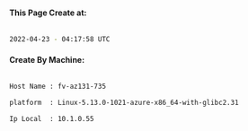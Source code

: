 
   
#### This Page Create at:

```bash

2022-04-23 - 04:17:58 UTC

```

#### Create By Machine:

```bash

Host Name : fv-az131-735

platform  : Linux-5.13.0-1021-azure-x86_64-with-glibc2.31

Ip Local  : 10.1.0.55

```

